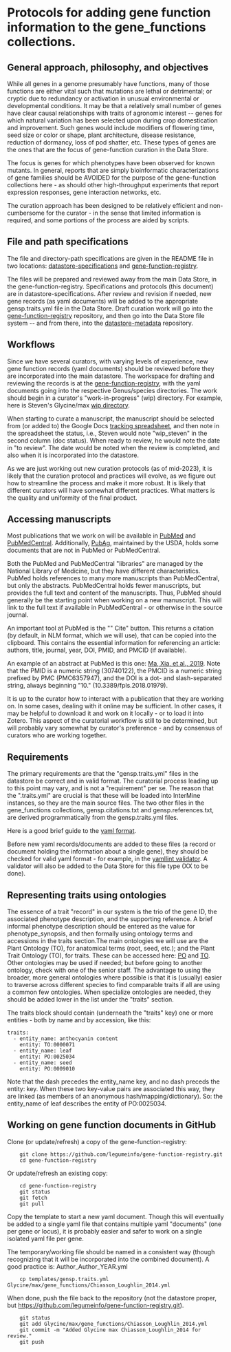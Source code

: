# Protocols for adding gene function information to the gene_functions collections.

## General approach, philosophy, and objectives

While all genes in a genome presumably have functions, many of those functions are either vital such that mutations are lethal or detrimental; or cryptic due to redundancy or activation in unusual environmental or developmental conditions. It may be that a relatively small number of genes have clear causal relationships with traits of agronomic interest -- genes for which natural variation has been selected upon during crop domestication and improvement. Such genes would include modifiers of flowering time, seed size or color or shape, plant architecture, disease resistance, reduction of dormancy, loss of pod shatter, etc. These types of genes are the ones that are the focus of gene-function curation in the Data Store.

The focus is genes for which phenotypes have been observed for known mutants. In general, reports that are simply bioinformatic characterizations of gene families should be AVOIDED for the purpose of the gene-function collections here - as should other high-throughput experiments that report expression responses, gene interaction networks, etc.

The curation approach has been designed to be relatively efficient and non-cumbersome for the curator - in the sense that limited information is required, and some portions of the process are aided by scripts.

## File and path specifications
The file and directory-path specifications are given in the README file in two locations: [datastore-specifications](https://github.com/legumeinfo/datastore-specifications/tree/main/Genus/species/gene_functions) and [gene-function-registry](https://github.com/legumeinfo/gene-function-registry).

The files will be prepared and reviewed away from the main Data Store, in the gene-function-registry. Specifications and protocols (this document) are in datastore-specifications. After review and revision if needed, new gene records (as yaml documents) will be added to the appropriate gensp.traits.yml file in the Data Store. Draft curation work will go into the [gene-function-registry](https://github.com/legumeinfo/gene-function-registry) repository, and then go into the Data Store file system -- and from there, into the [datastore-metadata](https://github.com/legumeinfo/datastore-metadata) repository.

## Workflows
Since we have several curators, with varying levels of experience, new gene function records (yaml documents) should be reviewed before they are incorporated into the main datastore. The workspace for drafting and reviewing the records is at the [gene-function-registry](https://github.com/legumeinfo/gene-function-registry), with the yaml documents going into the respective Genus/species directories. The work should begin in a curator's "work-in-progress" (wip) directory. For example, here is Steven's Glycine/max [wip directory](https://github.com/legumeinfo/gene-function-registry/tree/main/Glycine/max/wip_steven).

When starting to curate a manuscript, the manuscript should be selected from (or added to) the Google Docs [tracking spreadsheet](https://docs.google.com/spreadsheets/d/1iDdaIQNqK8jvkyQZHATSC1gI-FVhlKv5xde4yPR-Rzs/edit), and then note in the spreadsheet the status, i.e., Steven would note "wip_steven" in the second column (doc status). When ready to review, he would note the date in "to review". The date would be noted when the review is completed, and also when it is incorporated into the datastore.

As we are just working out new curation protocols (as of mid-2023), it is likely that the curation protocol and practices will evolve, as we figure out how to streamline the process and make it more robust. It is likely that different curators will have somewhat different practices. What matters is the quality and uniformity of the final product.

## Accessing manuscripts
Most publications that we work on will be available in [PubMed](https://pubmed.ncbi.nlm.nih.gov) and [PubMedCentral](https://www.ncbi.nlm.nih.gov/pmc/). Additionally, [PubAg](https://pubag.nal.usda.gov), maintained by the USDA, holds some documents that are not in PubMed or PubMedCentral.

Both the PubMed and PubMedCentral "libraries" are managed by the National Library of Medicine, but they have different characteristics. PubMed holds references to many more manuscripts than PubMedCentral, but only the abstracts. PubMedCentral holds fewer manuscripts, but provides the full text and content of the manuscripts. Thus, PubMed should generally be the starting point when working on a new manuscript. This will link to the full text if available in PubMedCentral - or otherwise in the source journal.

An important tool at PubMed is the "\" Cite" button. This returns a citation (by default, in NLM format, which we will use), that can be copied into the clipboard. This contains the essential information for referencing an article: authors, title, journal, year, DOI, PMID, and PMCID (if available).

An example of an abstract at PubMed is this one: [Ma, Xia, et al., 2019](https://pubmed.ncbi.nlm.nih.gov/30740122/). Note that the PMID is a numeric string (30740122), the PMCID is a numeric string prefixed by PMC (PMC6357947), and the DOI is a dot- and slash-separated string, always beginning "10." (10.3389/fpls.2018.01979).

It is up to the curator how to interact with a publication that they are working on. In some cases, dealing with it online may be sufficient. In other cases, it may be helpful to download it and work on it locally - or to load it into Zotero. This aspect of the curatorial workflow is still to be determined, but will probably vary somewhat by curator's preference - and by consensus of curators who are working together.

## Requirements
The primary requirements are that the "gensp.traits.yml" files in the datastore be correct and in valid format. The curatorial process leading up to this point may vary, and is not a "requirement" per se. The reason that the ".traits.yml" are crucial is that these will be loaded into InterMine instances, so they are the main source files. The two other files in the gene_functions collections, gensp.citations.txt and gensp.references.txt, are derived programmatically from the gensp.traits.yml files.

Here is a good brief guide to the [yaml format](https://learnxinyminutes.com/docs/yaml/).

Before new yaml records/documents are added to these files (a record or document holding the information about a single gene), they should be checked for valid yaml format - for example, in the [yamllint validator](https://www.yamllint.com). A validator will also be added to the Data Store for this file type (XX to be done).

## Representing traits using ontologies
The essence of a trait "record" in our system is the trio of the gene ID, the associated phenotype description, and the supporting reference. A brief informal phenotype description should be entered as the value for phenotype_synopsis, and then formally using ontology terms and accessions in the traits section.The main ontologies we will use are the Plant Ontology (TO), for anatomical terms (root, seed, etc.); and the Plant Trait Ontology (TO), for traits. These can be accessed here: [PO](https://www.ebi.ac.uk/ols4/ontologies/po) and [TO](https://www.ebi.ac.uk/ols4/ontologies/to). Other ontologies may be used if needed; but before going to another ontology, check with one of the senior staff. The advantage to using the broader, more general ontologies where possible is that it is (usually) easier to traverse across different species to find comparable traits if all are using a common few ontologies. When specialize ontologies are needed, they should be added lower in the list under the "traits" section.

The traits block should contain (underneath the "traits" key) one or more entities - both by name and by accession, like this:
```
traits:
  - entity_name: anthocyanin content
    entity: TO:0000071
  - entity_name: leaf
    entity: PO:0025034
  - entity_name: seed
    entity: PO:0009010
```

Note that the dash precedes the entity_name key, and no dash preceds the entity: key. When these two key-value pairs are associated this way, they are linked (as members of an anonymous hash/mapping/dictionary). So: the entity_name of leaf describes the entity of PO:0025034.

## Working on gene function documents in GitHub

Clone (or update/refresh) a copy of the gene-function-registry:
```
    git clone https://github.com/legumeinfo/gene-function-registry.git
    cd gene-function-registry
```

Or update/refresh an existing copy:
```
    cd gene-function-registry
    git status
    git fetch
    git pull
```

Copy the template to start a new yaml document. Though this will eventually be added to a single yaml file that contains multiple yaml "documents" (one per gene or locus), it is probably easier and safer to work on a single isolated yaml file per gene. 

The temporary/working file should be named in a consistent way (though recognizing that it will be incorporated into the combined document). A good practice is: Author_Author_YEAR.yml
```  
    cp templates/gensp.traits.yml Glycine/max/gene_functions/Chiasson_Loughlin_2014.yml
```

When done, push the file back to the repository (not the datastore proper, but https://github.com/legumeinfo/gene-function-registry.git).
```
    git status
    git add Glycine/max/gene_functions/Chiasson_Loughlin_2014.yml
    git commit -m "Added Glycine max Chiasson_Loughlin_2014 for review."
    git push
```

